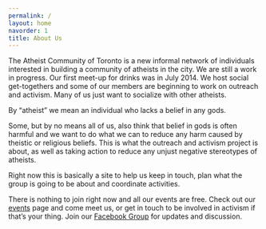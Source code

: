 ```yaml
---
permalink: /
layout: home
navorder: 1
title: About Us
---
```


The Atheist Community of Toronto is a new informal network of individuals interested in building a community of atheists in the city. We are still a work in progress. Our first meet-up for drinks was in July 2014. We host social get-togethers and some of our members are beginning to work on outreach and activism. Many of us just want to socialize with other atheists.

By “atheist” we mean an individual who lacks a belief in any gods.

Some, but by no means all of us, also think that belief in gods is often harmful and we want to do what we can to reduce any harm caused by theistic or religious beliefs. This is what the outreach and activism project is about, as well as taking action to reduce any unjust negative stereotypes of atheists.

Right now this is basically a site to help us keep in touch, plan what the group is going to be about and coordinate activities.

There is nothing to join right now and all our events are free. Check out our [events](/events) page and come meet us, or get in touch to be involved in activism if that’s your thing. Join our [Facebook Group](/facebook) for updates and discussion.
